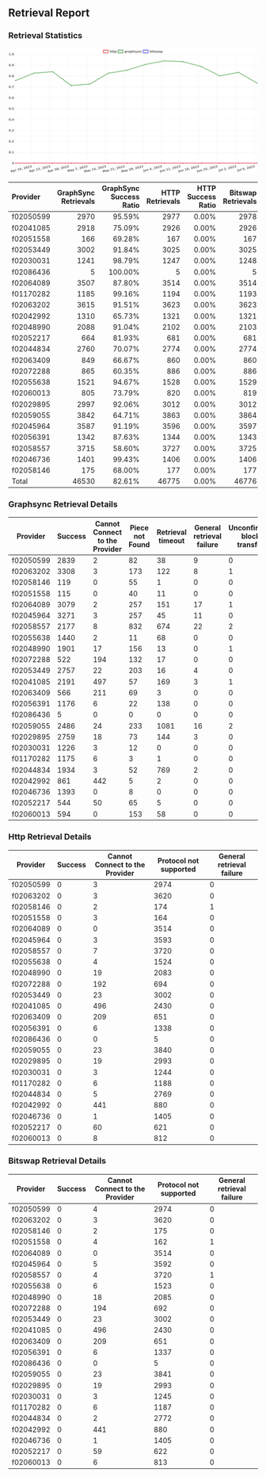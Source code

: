 ## Retrieval Report
### Retrieval Statistics
<img src="https://raw.githubusercontent.com/data-preservation-programs/filplus-checker-assets/main/filecoin-project/filecoin-plus-large-datasets/issues/1651/1689149935543.png"/>

| Provider  | GraphSync Retrievals | GraphSync Success Ratio | HTTP Retrievals | HTTP Success Ratio | Bitswap Retrievals | Bitswap Success Ratio |
| :-------- | -------------------: | ----------------------: | --------------: | -----------------: | -----------------: | --------------------: |
| f02050599 |                 2970 |                  95.59% |            2977 |              0.00% |               2978 |                 0.00% |
| f02041085 |                 2918 |                  75.09% |            2926 |              0.00% |               2926 |                 0.00% |
| f02051558 |                  166 |                  69.28% |             167 |              0.00% |                167 |                 0.00% |
| f02053449 |                 3002 |                  91.84% |            3025 |              0.00% |               3025 |                 0.00% |
| f02030031 |                 1241 |                  98.79% |            1247 |              0.00% |               1248 |                 0.00% |
| f02086436 |                    5 |                 100.00% |               5 |              0.00% |                  5 |                 0.00% |
| f02064089 |                 3507 |                  87.80% |            3514 |              0.00% |               3514 |                 0.00% |
| f01170282 |                 1185 |                  99.16% |            1194 |              0.00% |               1193 |                 0.00% |
| f02063202 |                 3615 |                  91.51% |            3623 |              0.00% |               3623 |                 0.00% |
| f02042992 |                 1310 |                  65.73% |            1321 |              0.00% |               1321 |                 0.00% |
| f02048990 |                 2088 |                  91.04% |            2102 |              0.00% |               2103 |                 0.00% |
| f02052217 |                  664 |                  81.93% |             681 |              0.00% |                681 |                 0.00% |
| f02044834 |                 2760 |                  70.07% |            2774 |              0.00% |               2774 |                 0.00% |
| f02063409 |                  849 |                  66.67% |             860 |              0.00% |                860 |                 0.00% |
| f02072288 |                  865 |                  60.35% |             886 |              0.00% |                886 |                 0.00% |
| f02055638 |                 1521 |                  94.67% |            1528 |              0.00% |               1529 |                 0.00% |
| f02060013 |                  805 |                  73.79% |             820 |              0.00% |                819 |                 0.00% |
| f02029895 |                 2997 |                  92.06% |            3012 |              0.00% |               3012 |                 0.00% |
| f02059055 |                 3842 |                  64.71% |            3863 |              0.00% |               3864 |                 0.00% |
| f02045964 |                 3587 |                  91.19% |            3596 |              0.00% |               3597 |                 0.00% |
| f02056391 |                 1342 |                  87.63% |            1344 |              0.00% |               1343 |                 0.00% |
| f02058557 |                 3715 |                  58.60% |            3727 |              0.00% |               3725 |                 0.00% |
| f02046736 |                 1401 |                  99.43% |            1406 |              0.00% |               1406 |                 0.00% |
| f02058146 |                  175 |                  68.00% |             177 |              0.00% |                177 |                 0.00% |
| Total     |                46530 |                  82.61% |           46775 |              0.00% |              46776 |                 0.00% |

### Graphsync Retrieval Details
| Provider  | Success | Cannot Connect to the Provider | Piece not Found | Retrieval timeout | General retrieval failure | Unconfirmed block transfer |
| --------- | ------- | ------------------------------ | --------------- | ----------------- | ------------------------- | -------------------------- |
| f02050599 | 2839    | 2                              | 82              | 38                | 9                         | 0                          |
| f02063202 | 3308    | 3                              | 173             | 122               | 8                         | 1                          |
| f02058146 | 119     | 0                              | 55              | 1                 | 0                         | 0                          |
| f02051558 | 115     | 0                              | 40              | 11                | 0                         | 0                          |
| f02064089 | 3079    | 2                              | 257             | 151               | 17                        | 1                          |
| f02045964 | 3271    | 3                              | 257             | 45                | 11                        | 0                          |
| f02058557 | 2177    | 8                              | 832             | 674               | 22                        | 2                          |
| f02055638 | 1440    | 2                              | 11              | 68                | 0                         | 0                          |
| f02048990 | 1901    | 17                             | 156             | 13                | 0                         | 1                          |
| f02072288 | 522     | 194                            | 132             | 17                | 0                         | 0                          |
| f02053449 | 2757    | 22                             | 203             | 16                | 4                         | 0                          |
| f02041085 | 2191    | 497                            | 57              | 169               | 3                         | 1                          |
| f02063409 | 566     | 211                            | 69              | 3                 | 0                         | 0                          |
| f02056391 | 1176    | 6                              | 22              | 138               | 0                         | 0                          |
| f02086436 | 5       | 0                              | 0               | 0                 | 0                         | 0                          |
| f02059055 | 2486    | 24                             | 233             | 1081              | 16                        | 2                          |
| f02029895 | 2759    | 18                             | 73              | 144               | 3                         | 0                          |
| f02030031 | 1226    | 3                              | 12              | 0                 | 0                         | 0                          |
| f01170282 | 1175    | 6                              | 3               | 1                 | 0                         | 0                          |
| f02044834 | 1934    | 3                              | 52              | 769               | 2                         | 0                          |
| f02042992 | 861     | 442                            | 5               | 2                 | 0                         | 0                          |
| f02046736 | 1393    | 0                              | 8               | 0                 | 0                         | 0                          |
| f02052217 | 544     | 50                             | 65              | 5                 | 0                         | 0                          |
| f02060013 | 594     | 0                              | 153             | 58                | 0                         | 0                          |

### Http Retrieval Details
| Provider  | Success | Cannot Connect to the Provider | Protocol not supported | General retrieval failure |
| --------- | ------- | ------------------------------ | ---------------------- | ------------------------- |
| f02050599 | 0       | 3                              | 2974                   | 0                         |
| f02063202 | 0       | 3                              | 3620                   | 0                         |
| f02058146 | 0       | 2                              | 174                    | 1                         |
| f02051558 | 0       | 3                              | 164                    | 0                         |
| f02064089 | 0       | 0                              | 3514                   | 0                         |
| f02045964 | 0       | 3                              | 3593                   | 0                         |
| f02058557 | 0       | 7                              | 3720                   | 0                         |
| f02055638 | 0       | 4                              | 1524                   | 0                         |
| f02048990 | 0       | 19                             | 2083                   | 0                         |
| f02072288 | 0       | 192                            | 694                    | 0                         |
| f02053449 | 0       | 23                             | 3002                   | 0                         |
| f02041085 | 0       | 496                            | 2430                   | 0                         |
| f02063409 | 0       | 209                            | 651                    | 0                         |
| f02056391 | 0       | 6                              | 1338                   | 0                         |
| f02086436 | 0       | 0                              | 5                      | 0                         |
| f02059055 | 0       | 23                             | 3840                   | 0                         |
| f02029895 | 0       | 19                             | 2993                   | 0                         |
| f02030031 | 0       | 3                              | 1244                   | 0                         |
| f01170282 | 0       | 6                              | 1188                   | 0                         |
| f02044834 | 0       | 5                              | 2769                   | 0                         |
| f02042992 | 0       | 441                            | 880                    | 0                         |
| f02046736 | 0       | 1                              | 1405                   | 0                         |
| f02052217 | 0       | 60                             | 621                    | 0                         |
| f02060013 | 0       | 8                              | 812                    | 0                         |

### Bitswap Retrieval Details
| Provider  | Success | Cannot Connect to the Provider | Protocol not supported | General retrieval failure |
| --------- | ------- | ------------------------------ | ---------------------- | ------------------------- |
| f02050599 | 0       | 4                              | 2974                   | 0                         |
| f02063202 | 0       | 3                              | 3620                   | 0                         |
| f02058146 | 0       | 2                              | 175                    | 0                         |
| f02051558 | 0       | 4                              | 162                    | 1                         |
| f02064089 | 0       | 0                              | 3514                   | 0                         |
| f02045964 | 0       | 5                              | 3592                   | 0                         |
| f02058557 | 0       | 4                              | 3720                   | 1                         |
| f02055638 | 0       | 6                              | 1523                   | 0                         |
| f02048990 | 0       | 18                             | 2085                   | 0                         |
| f02072288 | 0       | 194                            | 692                    | 0                         |
| f02053449 | 0       | 23                             | 3002                   | 0                         |
| f02041085 | 0       | 496                            | 2430                   | 0                         |
| f02063409 | 0       | 209                            | 651                    | 0                         |
| f02056391 | 0       | 6                              | 1337                   | 0                         |
| f02086436 | 0       | 0                              | 5                      | 0                         |
| f02059055 | 0       | 23                             | 3841                   | 0                         |
| f02029895 | 0       | 19                             | 2993                   | 0                         |
| f02030031 | 0       | 3                              | 1245                   | 0                         |
| f01170282 | 0       | 6                              | 1187                   | 0                         |
| f02044834 | 0       | 2                              | 2772                   | 0                         |
| f02042992 | 0       | 441                            | 880                    | 0                         |
| f02046736 | 0       | 1                              | 1405                   | 0                         |
| f02052217 | 0       | 59                             | 622                    | 0                         |
| f02060013 | 0       | 6                              | 813                    | 0                         |
